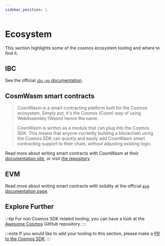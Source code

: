 ```yaml
---
sidebar_position: 1
---
```


# Ecosystem 

This section highlights some of the cosmos ecosystem tooling and where to find it. 

## IBC

See the official [`ibc-go` documentation](https://ibc.cosmos.network).

## CosmWasm smart contracts

>CosmWasm is a smart contracting platform built for the Cosmos ecosystem. Simply put, it's the Cosmos (Cosm) way of using WebAssembly (Wasm) hence the name.

>CosmWasm is written as a module that can plug into the Cosmos SDK. This means that anyone currently building a blockchain using the Cosmos SDK can quickly and easily add CosmWasm smart contracting support to their chain, without adjusting existing logic.

Read more about writing smart contracts with CosmWasm at their [documentation site](https://docs.cosmwasm.com/docs/1.0/), or visit [the repository](https://github.com/CosmWasm/cosmwasm).

## EVM

Read more about writing smart contracts with solidity at the official [`evm` documentation page](https://docs.evmos.org/modules/evm/).

## Explore Further

:::tip
For non Cosmos SDK related tooling, you can have a look at the [Awesome Cosmos](https://github.com/cosmos/awesome-cosmos) GitHub repository.
:::

:::note
If you would like to add your tooling to this section, please make a [PR to the Cosmos SDK](https://github.com/verzth/cosmos-sdk/edit/main/docs/docs/ecosystem/README.md). 
:::
